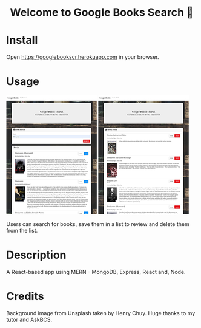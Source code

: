 <h1 align="center">Welcome to Google Books Search 👋</h1>

# Install

Open https://googlebookscr.herokuapp.com in your browser.

# Usage

![Google-Books-Search-1](./client/images/Google-Books-Search-1.jpg)
![Google-Books-Saved-1](./client/images/Google-Books-Saved-1.jpg)

Users can search for books, save them in a list to review and delete them from the list.

# Description

A React-based app using MERN - MongoDB, Express, React and, Node.

# Credits

Background image from Unsplash taken by Henry Chuy.
Huge thanks to my tutor and AskBCS.
